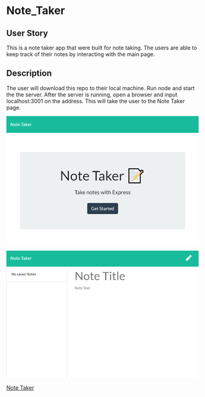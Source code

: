 # Note_Taker

## User Story

This is a note taker app that were built for note taking. The users are able to keep track of their notes by interacting with the main page.

## Description

The user will download this repo to their local machine. Run node and start the the server. After the server is running, open a browser and input localhost:3001 on the address. This will take the user to the Note Taker page.

![intro page](assets/screenshot1.PNG)

![intro page](assets/screenshot2.PNG)

[Note Taker](https://note-taker375.herokuapp.com/)
